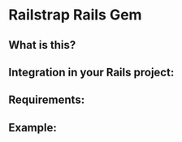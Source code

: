 # Railstrap Rails Gem

## What is this?

## Integration in your Rails project: 

## Requirements:

## Example:
